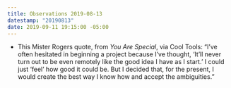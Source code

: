 ```yaml
---
title: Observations 2019-08-13
datestamp: "20190813"
date: 2019-09-11 19:15:00 -05:00
---
```


- This Mister Rogers quote, from *You Are Special*, via Cool Tools: “I’ve often hesitated in beginning a project because I’ve thought, ‘It’ll never turn out to be even remotely like the good idea I have as I start.’ I could just ‘feel’ how good it could be. But I decided that, for the present, I would create the best way I know how and accept the ambiguities.”
